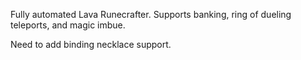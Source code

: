 Fully automated Lava Runecrafter. Supports banking, ring of dueling teleports, and magic imbue.

Need to add binding necklace support.
